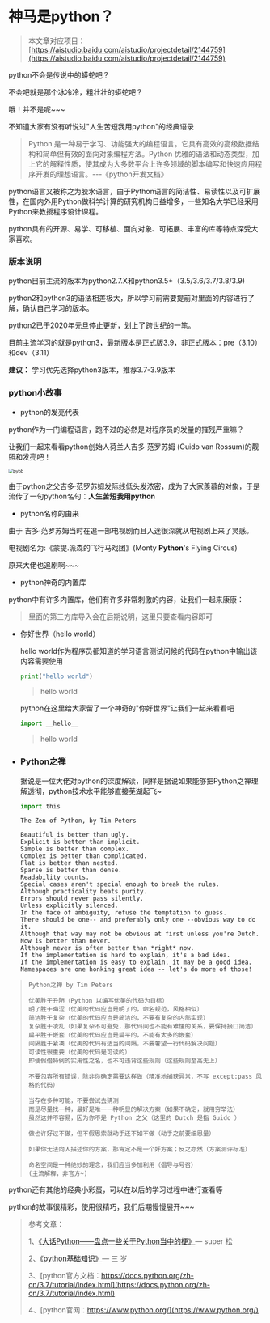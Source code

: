 # 神马是python？

> 本文章对应项目：[https://aistudio.baidu.com/aistudio/projectdetail/2144759](https://aistudio.baidu.com/aistudio/projectdetail/2144759)

python不会是传说中的蟒蛇吧？

不会吧就是那个冰冷冷，粗壮壮的蟒蛇吧？

哦！并不是呢~~~

不知道大家有没有听说过"人生苦短我用python"的经典语录

> Python 是一种易于学习、功能强大的编程语言。它具有高效的高级数据结构和简单但有效的面向对象编程方法。Python 优雅的语法和动态类型，加上它的解释性质，使其成为大多数平台上许多领域的脚本编写和快速应用程序开发的理想语言。---《python开发文档》

python语言又被称之为胶水语言，由于Python语言的简洁性、易读性以及可扩展性，在国内外用Python做科学计算的研究机构日益增多，一些知名大学已经采用Python来教授程序设计课程。

python具有的开源、易学、可移植、面向对象、可拓展、丰富的库等特点深受大家喜欢。

### 版本说明

python目前主流的版本为python2.7.X和python3.5+（3.5/3.6/3.7/3.8/3.9)

python2和python3的语法相差极大，所以学习前需要提前对里面的内容进行了解，确认自己学习的版本。

python2已于2020年元旦停止更新，划上了跨世纪的一笔。

目前主流学习的就是python3，最新版本是正式版3.9，非正式版本：pre（3.10）和dev（3.11）

**建议：** 学习优先选择python3版本，推荐3.7-3.9版本

### python小故事

* python的发亮代表

python作为一门编程语言，跑不过的必然是对程序员的发量的摧残严重嘛？

让我们一起来看看python创始人荷兰人吉多·范罗苏姆 (Guido van Rossum)的靓照和发亮吧！

<img src="E:\桌面\pyfa.jpg" alt="pybb" style="zoom:60%;" />

由于python之父吉多·范罗苏姆发际线低头发浓密，成为了大家羡慕的对象，于是流传了一句python名句：**人生苦短我用python**

* python名称的由来

由于 吉多·范罗苏姆当时在追一部电视剧而且入迷很深就从电视剧上来了灵感。

电视剧名为:《蒙提.派森的飞行马戏团》(Monty **Python**'s Flying Circus)

原来大佬也追剧啊~~~

* python神奇的内置库

python中有许多内置库，他们有许多非常刺激的内容，让我们一起来康康：

> 里面的第三方库导入会在后期说明，这里只要查看内容即可

- 你好世界（hello world）

  hello world作为程序员都知道的学习语言测试问候的代码在python中输出该内容需要使用

  ```python 
  print("hello world")  
  ```

  > hello world

  python在这里给大家留了一个神奇的"你好世界"让我们一起来看看吧

  ```python
  import __hello__
  ```

  > hello world

* ### Python之禅

  据说是一位大佬对python的深度解读，同样是据说如果能够把Python之禅理解透彻，python技术水平能够直接芜湖起飞~

  ```python
  import this
  ```

  >

  ```
  The Zen of Python, by Tim Peters
  
  Beautiful is better than ugly.
  Explicit is better than implicit.
  Simple is better than complex.
  Complex is better than complicated.
  Flat is better than nested.
  Sparse is better than dense.
  Readability counts.
  Special cases aren't special enough to break the rules.
  Although practicality beats purity.
  Errors should never pass silently.
  Unless explicitly silenced.
  In the face of ambiguity, refuse the temptation to guess.
  There should be one-- and preferably only one --obvious way to do it.
  Although that way may not be obvious at first unless you're Dutch.
  Now is better than never.
  Although never is often better than *right* now.
  If the implementation is hard to explain, it's a bad idea.
  If the implementation is easy to explain, it may be a good idea.
  Namespaces are one honking great idea -- let's do more of those!
  ```

> ```
> Python之禅 by Tim Peters
>  
> 优美胜于丑陋（Python 以编写优美的代码为目标）
> 明了胜于晦涩（优美的代码应当是明了的，命名规范，风格相似）
> 简洁胜于复杂（优美的代码应当是简洁的，不要有复杂的内部实现）
> 复杂胜于凌乱（如果复杂不可避免，那代码间也不能有难懂的关系，要保持接口简洁）
> 扁平胜于嵌套（优美的代码应当是扁平的，不能有太多的嵌套）
> 间隔胜于紧凑（优美的代码有适当的间隔，不要奢望一行代码解决问题）
> 可读性很重要（优美的代码是可读的）
> 即便假借特例的实用性之名，也不可违背这些规则（这些规则至高无上）
>  
> 不要包容所有错误，除非你确定需要这样做（精准地捕获异常，不写 except:pass 风格的代码）
>  
> 当存在多种可能，不要尝试去猜测
> 而是尽量找一种，最好是唯一一种明显的解决方案（如果不确定，就用穷举法）
> 虽然这并不容易，因为你不是 Python 之父（这里的 Dutch 是指 Guido ）
>  
> 做也许好过不做，但不假思索就动手还不如不做（动手之前要细思量）
>  
> 如果你无法向人描述你的方案，那肯定不是一个好方案；反之亦然（方案测评标准）
>  
> 命名空间是一种绝妙的理念，我们应当多加利用（倡导与号召）
> (主流解释，非官方~)
> ```

python还有其他的经典小彩蛋，可以在以后的学习过程中进行查看等

python的故事很精彩，使用很精巧，我们后期慢慢展开~~~


> 参考文章：
>
> 1、[《大话Python——盘点一些关于Python当中的梗》](https://aistudio.baidu.com/aistudio/projectdetail/1499947)— super 松
>
> 2、[《python基础知识》](https://aistudio.baidu.com/aistudio/projectdetail/1564661)— 三 岁
>
> 3、[python官方文档：https://docs.python.org/zh-cn/3.7/tutorial/index.html](https://docs.python.org/zh-cn/3.7/tutorial/index.html)
>
> 4、[python官网：https://www.python.org/](https://www.python.org/)
